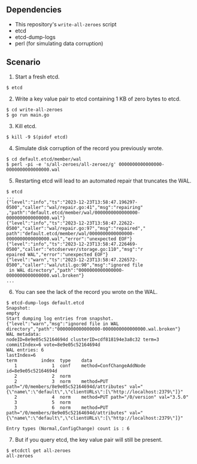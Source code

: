 ## Dependencies

- This repository's `write-all-zeroes` script
- etcd
- etcd-dump-logs
- perl (for simulating data corruption)

## Scenario

1. Start a fresh etcd.

```
$ etcd
```

2. Write a key value pair to etcd containing 1 KB of zero bytes to etcd.

```
$ cd write-all-zeroes
$ go run main.go
```

3. Kill etcd.

```
$ kill -9 $(pidof etcd)
```

4. Simulate disk corruption of the record you previously wrote.

```
$ cd default.etcd/member/wal
$ perl -pi -e 's/all-zeroes/all-zeroez/g' 0000000000000000-0000000000000000.wal
```

5. Restarting etcd will lead to an automated repair that truncates the WAL.

```
$ etcd
...
{"level":"info","ts":"2023-12-23T13:58:47.196297-0500","caller":"wal/repair.go:41","msg":"repairing"
,"path":"default.etcd/member/wal/0000000000000000-0000000000000000.wal"}
{"level":"info","ts":"2023-12-23T13:58:47.22622-0500","caller":"wal/repair.go:97","msg":"repaired","
path":"default.etcd/member/wal/0000000000000000-0000000000000000.wal","error":"unexpected EOF"}
{"level":"info","ts":"2023-12-23T13:58:47.226469-0500","caller":"etcdserver/storage.go:110","msg":"r
epaired WAL","error":"unexpected EOF"}
{"level":"warn","ts":"2023-12-23T13:58:47.226572-0500","caller":"wal/util.go:90","msg":"ignored file
 in WAL directory","path":"0000000000000000-0000000000000000.wal.broken"}
...
```

6. You can see the lack of the record you wrote on the WAL.

```
$ etcd-dump-logs default.etcd
Snapshot:
empty
Start dumping log entries from snapshot.
{"level":"warn","msg":"ignored file in WAL directory","path":"0000000000000000-0000000000000000.wal.broken"}
WAL metadata:
nodeID=8e9e05c52164694d clusterID=cdf818194e3a8c32 term=3 commitIndex=6 vote=8e9e05c52164694d
WAL entries: 6
lastIndex=6
term	     index	type	data
   1	         1	conf	method=ConfChangeAddNode id=8e9e05c52164694d
   2	         2	norm	
   2	         3	norm	method=PUT path="/0/members/8e9e05c52164694d/attributes" val="{\"name\":\"default\",\"clientURLs\":[\"http://localhost:2379\"]}"
   2	         4	norm	method=PUT path="/0/version" val="3.5.0"
   3	         5	norm	
   3	         6	norm	method=PUT path="/0/members/8e9e05c52164694d/attributes" val="{\"name\":\"default\",\"clientURLs\":[\"http://localhost:2379\"]}"

Entry types (Normal,ConfigChange) count is : 6
```

7. But if you query etcd, the key value pair will still be present.

```
$ etcdctl get all-zeroes
all-zeroes
```

